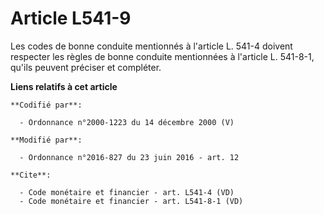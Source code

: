 # Article L541-9

Les codes de bonne conduite mentionnés à l'article L. 541-4 doivent respecter les règles de bonne conduite mentionnées à
l'article L. 541-8-1, qu'ils peuvent préciser et compléter.

**Liens relatifs à cet article**

	**Codifié par**:

	  - Ordonnance n°2000-1223 du 14 décembre 2000 (V)

	**Modifié par**:

	  - Ordonnance n°2016-827 du 23 juin 2016 - art. 12

	**Cite**:

	  - Code monétaire et financier - art. L541-4 (VD)
	  - Code monétaire et financier - art. L541-8-1 (VD)
